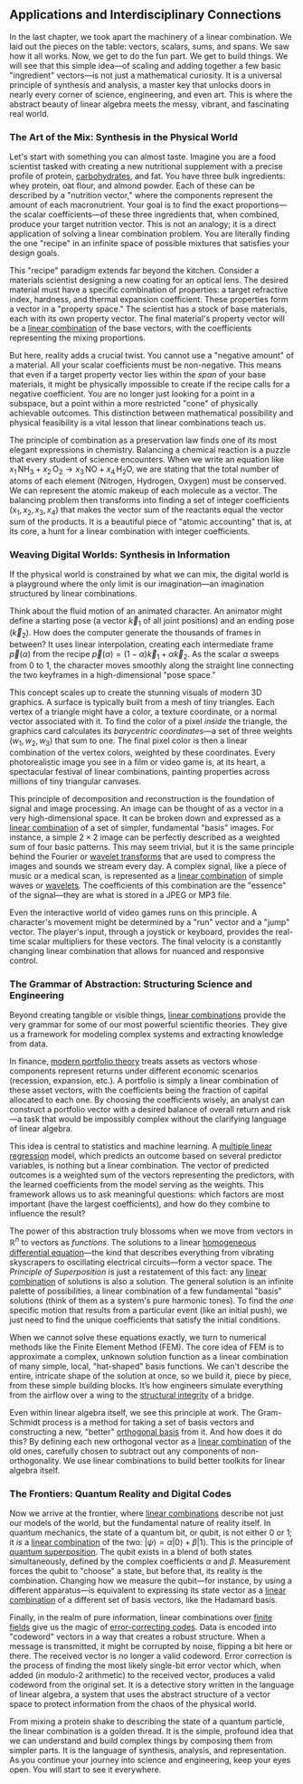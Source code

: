 ## Applications and Interdisciplinary Connections

In the last chapter, we took apart the machinery of a linear combination. We laid out the pieces on the table: vectors, scalars, sums, and spans. We saw how it all works. Now, we get to do the fun part. We get to build things. We will see that this simple idea—of scaling and adding together a few basic "ingredient" vectors—is not just a mathematical curiosity. It is a universal principle of synthesis and analysis, a master key that unlocks doors in nearly every corner of science, engineering, and even art. This is where the abstract beauty of linear algebra meets the messy, vibrant, and fascinating real world.

### The Art of the Mix: Synthesis in the Physical World

Let's start with something you can almost taste. Imagine you are a food scientist tasked with creating a new nutritional supplement with a precise profile of protein, [carbohydrates](@article_id:145923), and fat. You have three bulk ingredients: whey protein, oat flour, and almond powder. Each of these can be described by a "nutrition vector," where the components represent the amount of each macronutrient. Your goal is to find the exact proportions—the scalar coefficients—of these three ingredients that, when combined, produce your target nutrition vector. This is not an analogy; it is a direct application of solving a linear combination problem. You are literally finding the one "recipe" in an infinite space of possible mixtures that satisfies your design goals.

This "recipe" paradigm extends far beyond the kitchen. Consider a materials scientist designing a new coating for an optical lens. The desired material must have a specific combination of properties: a target refractive index, hardness, and thermal expansion coefficient. These properties form a vector in a "property space." The scientist has a stock of base materials, each with its own property vector. The final material's property vector will be a [linear combination](@article_id:154597) of the base vectors, with the coefficients representing the mixing proportions.

But here, reality adds a crucial twist. You cannot use a "negative amount" of a material. All your scalar coefficients must be non-negative. This means that even if a target property vector lies within the *span* of your base materials, it might be physically impossible to create if the recipe calls for a negative coefficient. You are no longer just looking for a point in a subspace, but a point within a more restricted "cone" of physically achievable outcomes. This distinction between mathematical possibility and physical feasibility is a vital lesson that linear combinations teach us.

The principle of combination as a preservation law finds one of its most elegant expressions in chemistry. Balancing a chemical reaction is a puzzle that every student of science encounters. When we write an equation like $x_1 \, \text{NH}_3 + x_2 \, \text{O}_2 \rightarrow x_3 \, \text{NO} + x_4 \, \text{H}_2\text{O}$, we are stating that the total number of atoms of each element (Nitrogen, Hydrogen, Oxygen) must be conserved. We can represent the atomic makeup of each molecule as a vector. The balancing problem then transforms into finding a set of integer coefficients $(x_1, x_2, x_3, x_4)$ that makes the vector sum of the reactants equal the vector sum of the products. It is a beautiful piece of "atomic accounting" that is, at its core, a hunt for a linear combination with integer coefficients.

### Weaving Digital Worlds: Synthesis in Information

If the physical world is constrained by what we can mix, the digital world is a playground where the only limit is our imagination—an imagination structured by linear combinations.

Think about the fluid motion of an animated character. An animator might define a starting pose (a vector $\vec{k}_1$ of all joint positions) and an ending pose ($\vec{k}_2$). How does the computer generate the thousands of frames in between? It uses linear interpolation, creating each intermediate frame $\vec{p}(\alpha)$ from the recipe $\vec{p}(\alpha) = (1-\alpha)\vec{k}_1 + \alpha\vec{k}_2$. As the scalar $\alpha$ sweeps from $0$ to $1$, the character moves smoothly along the straight line connecting the two keyframes in a high-dimensional "pose space."

This concept scales up to create the stunning visuals of modern 3D graphics. A surface is typically built from a mesh of tiny triangles. Each vertex of a triangle might have a color, a texture coordinate, or a normal vector associated with it. To find the color of a pixel *inside* the triangle, the graphics card calculates its *barycentric coordinates*—a set of three weights $(w_1, w_2, w_3)$ that sum to one. The final pixel color is then a linear combination of the vertex colors, weighted by these coordinates. Every photorealistic image you see in a film or video game is, at its heart, a spectacular festival of linear combinations, painting properties across millions of tiny triangular canvases.

This principle of decomposition and reconstruction is the foundation of signal and image processing. An image can be thought of as a vector in a very high-dimensional space. It can be broken down and expressed as a [linear combination](@article_id:154597) of a set of simpler, fundamental "basis" images. For instance, a simple $2 \times 2$ image can be perfectly described as a weighted sum of four basic patterns. This may seem trivial, but it is the same principle behind the Fourier or [wavelet transforms](@article_id:176702) that are used to compress the images and sounds we stream every day. A complex signal, like a piece of music or a medical scan, is represented as a [linear combination](@article_id:154597) of simple waves or [wavelets](@article_id:635998). The coefficients of this combination are the "essence" of the signal—they are what is stored in a JPEG or MP3 file.

Even the interactive world of video games runs on this principle. A character's movement might be determined by a "run" vector and a "jump" vector. The player's input, through a joystick or keyboard, provides the real-time scalar multipliers for these vectors. The final velocity is a constantly changing linear combination that allows for nuanced and responsive control.

### The Grammar of Abstraction: Structuring Science and Engineering

Beyond creating tangible or visible things, [linear combinations](@article_id:154249) provide the very grammar for some of our most powerful scientific theories. They give us a framework for modeling complex systems and extracting knowledge from data.

In finance, [modern portfolio theory](@article_id:142679) treats assets as vectors whose components represent returns under different economic scenarios (recession, expansion, etc.). A portfolio is simply a linear combination of these asset vectors, with the coefficients being the fraction of capital allocated to each one. By choosing the coefficients wisely, an analyst can construct a portfolio vector with a desired balance of overall return and risk—a task that would be impossibly complex without the clarifying language of linear algebra.

This idea is central to statistics and machine learning. A [multiple linear regression](@article_id:140964) model, which predicts an outcome based on several predictor variables, is nothing but a linear combination. The vector of predicted outcomes is a weighted sum of the vectors representing the predictors, with the learned coefficients from the model serving as the weights. This framework allows us to ask meaningful questions: which factors are most important (have the largest coefficients), and how do they combine to influence the result?

The power of this abstraction truly blossoms when we move from vectors in $\mathbb{R}^n$ to vectors as *functions*. The solutions to a linear [homogeneous differential equation](@article_id:175902)—the kind that describes everything from vibrating skyscrapers to oscillating electrical circuits—form a vector space. The *Principle of Superposition* is just a restatement of this fact: any [linear combination](@article_id:154597) of solutions is also a solution. The general solution is an infinite palette of possibilities, a linear combination of a few fundamental "basis" solutions (think of them as a system's pure harmonic tones). To find the *one* specific motion that results from a particular event (like an initial push), we just need to find the unique coefficients that satisfy the initial conditions.

When we cannot solve these equations exactly, we turn to numerical methods like the Finite Element Method (FEM). The core idea of FEM is to approximate a complex, unknown solution function as a linear combination of many simple, local, "hat-shaped" basis functions. We can't describe the entire, intricate shape of the solution at once, so we build it, piece by piece, from these simple building blocks. It’s how engineers simulate everything from the airflow over a wing to the [structural integrity](@article_id:164825) of a bridge.

Even within linear algebra itself, we see this principle at work. The Gram-Schmidt process is a method for taking a set of basis vectors and constructing a new, "better" [orthogonal basis](@article_id:263530) from it. And how does it do this? By defining each new orthogonal vector as a [linear combination](@article_id:154597) of the old ones, carefully chosen to subtract out any components of non-orthogonality. We use linear combinations to build better toolkits for linear algebra itself.

### The Frontiers: Quantum Reality and Digital Codes

Now we arrive at the frontier, where [linear combinations](@article_id:154249) describe not just our models of the world, but the fundamental nature of reality itself. In quantum mechanics, the state of a quantum bit, or qubit, is not either 0 or 1; it *is* a [linear combination](@article_id:154597) of the two: $|\psi\rangle = \alpha |0\rangle + \beta |1\rangle$. This is the principle of [quantum superposition](@article_id:137420). The qubit exists in a blend of both states simultaneously, defined by the complex coefficients $\alpha$ and $\beta$. Measurement forces the qubit to "choose" a state, but before that, its reality *is* the combination. Changing how we measure the qubit—for instance, by using a different apparatus—is equivalent to expressing its state vector as a [linear combination](@article_id:154597) of a different set of basis vectors, like the Hadamard basis.

Finally, in the realm of pure information, linear combinations over [finite fields](@article_id:141612) give us the magic of [error-correcting codes](@article_id:153300). Data is encoded into "codeword" vectors in a way that creates a robust structure. When a message is transmitted, it might be corrupted by noise, flipping a bit here or there. The received vector is no longer a valid codeword. Error correction is the process of finding the most likely single-bit error vector which, when added (in modulo-2 arithmetic) to the received vector, produces a valid codeword from the original set. It is a detective story written in the language of linear algebra, a system that uses the abstract structure of a vector space to protect information from the chaos of the physical world.

From mixing a protein shake to describing the state of a quantum particle, the linear combination is a golden thread. It is the simple, profound idea that we can understand and build complex things by composing them from simpler parts. It is the language of synthesis, analysis, and representation. As you continue your journey into science and engineering, keep your eyes open. You will start to see it everywhere.